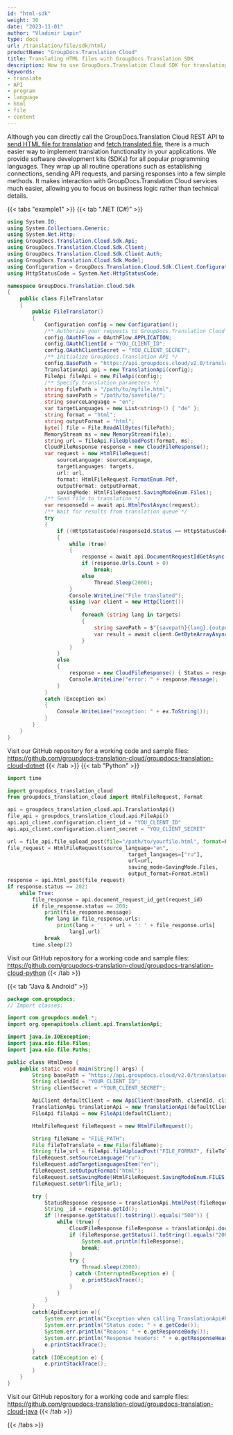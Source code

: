 ```yaml
---
id: "html-sdk"
weight: 30
date: "2023-11-01"
author: "Vladimir Lapin"
type: docs
url: /translation/file/sdk/html/
productName: "GroupDocs.Translation Cloud"
title: Translating HTML files with GroupDocs.Translation SDK
description: How to use GroupDocs.Translation Cloud SDK for translating HTML files.
keywords:
- translate
- API
- program
- language
- html
- file
- content
---
```


Although you can directly call the GroupDocs.Translation Cloud REST API to [send HTML file for translation](/translation/file/request/html/) and [fetch translated file](/translation/file/fetch/), there is a much easier way to implement translation functionality in your applications. We provide software development kits (SDKs) for all popular programming languages. They wrap up all routine operations such as establishing connections, sending API requests, and parsing responses into a few simple methods. It makes interaction with GroupDocs.Translation Cloud services much easier, allowing you to focus on business logic rather than technical details.

{{< tabs "example1" >}}
{{< tab ".NET (C#)" >}}

```csharp
using System.IO;
using System.Collections.Generic;
using System.Net.Http;
using GroupDocs.Translation.Cloud.Sdk.Api;
using GroupDocs.Translation.Cloud.Sdk.Client;
using GroupDocs.Translation.Cloud.Sdk.Client.Auth;
using GroupDocs.Translation.Cloud.Sdk.Model;
using Configuration = GroupDocs.Translation.Cloud.Sdk.Client.Configuration;
using HttpStatusCode = System.Net.HttpStatusCode;

namespace GroupDocs.Translation.Cloud.Sdk
{
	public class FileTranslator
	{
		public FileTranslator()
		{
			Configuration config = new Configuration();
			/** Authorize your requests to GroupDocs.Translation Cloud */
			config.OAuthFlow = OAuthFlow.APPLICATION;
			config.OAuthClientId = "YOU_CLIENT_ID";
			config.OAuthClientSecret = "YOU_CLIENT_SECRET";
			/** Initialize GroupDocs.Translation API */
			config.BasePath = "https://api.groupdocs.cloud/v2.0/translation";
			TranslationApi api = new TranslationApi(config);
			FileApi fileApi = new FileApi(config);
			/** Specify translation parameters */
			string filePath = "/path/to/myfile.html";
			string savePath = "/path/to/savefile/";
			string sourceLanguage = "en";
			var targetLanguages = new List<string>() { "de" };
			string format = "html";
			string outputFormat = "html";
			byte[] file = File.ReadAllBytes(filePath);
			MemoryStream ms = new MemoryStream(file);
			string url = fileApi.FileUploadPost(format, ms);
			CloudFileResponse response = new CloudFileResponse();
			var request = new HtmlFileRequest(
				sourceLanguage: sourceLanguage,
				targetLanguages: targets,
				url: url,
				format: HtmlFileRequest.FormatEnum.Pdf,
				outputFormat: outputFormat,
				savingMode: HtmlFileRequest.SavingModeEnum.Files);
			/** Send file to translation */
			var responseId = await api.HtmlPostAsync(request);			
			/** Wait for results from translation queue */
			try
			{
				if ((HttpStatusCode)responseId.Status == HttpStatusCode.Accepted)
				{
					while (true)
					{
						response = await api.DocumentRequestIdGetAsync(responseId.Id);
						if (response.Urls.Count > 0)
							break;
						else
							Thread.Sleep(2000);
					}
					Console.WriteLine("File translated");
					using (var client = new HttpClient())
					{
						foreach (string lang in targets)
						{
							string savePath = $"{savepath}{lang}.{outputFormat}";    
							var result = await client.GetByteArrayAsync(response.Urls[lang].Url);                            File.WriteAllBytes(savePath, result);
						}
					}
				}
				else
				{
					response = new CloudFileResponse() { Status = responseId.Status, Message = responseId.Message };
					Console.WriteLine("error: " + response.Message);
				}
			}
			catch (Exception ex)
			{
				Console.WriteLine("exception: " + ex.ToString());
			}    
		}
	}
}
```
Visit our GitHub repository for a working code and sample files: https://github.com/groupdocs-translation-cloud/groupdocs-translation-cloud-dotnet
{{< /tab >}}
{{< tab "Python" >}}

```python
import time

import groupdocs_translation_cloud
from groupdocs_translation_cloud import HtmlFileRequest, Format

api = groupdocs_translation_cloud.api.TranslationApi()
file_api = groupdocs_translation_cloud.api.FileApi()
api.api_client.configuration.client_id = "YOU_CLIENT_ID"
api.api_client.configuration.client_secret = "YOU_CLIENT_SECRET"

url = file_api.file_upload_post(file="/path/to/yourfile.html", format=Format.Html)
file_request = HtmlFileRequest(source_language="en", 
							           target_languages=["ru"], 
							           url=url, 
							           saving_mode=SavingMode.Files, 
							           output_format=Format.Html)
response = api.html_post(file_request)
if response.status == 202:
    while True:
        file_response = api.document_request_id_get(request_id)
        if file_response.status == 200:
            print(file_response.message)
            for lang in file_response.urls:
                print(lang + '_' + url + ': ' + file_response.urls[
                    lang].url)
            break
        time.sleep(2)
```

Visit our GitHub repository for a working code and sample files: https://github.com/groupdocs-translation-cloud/groupdocs-translation-cloud-python
{{< /tab >}}

{{< tab "Java & Android" >}}

```java
package com.groupdocs;
// Import classes:

import com.groupdocs.model.*;
import org.openapitools.client.api.TranslationApi;

import java.io.IOException;
import java.nio.file.Files;
import java.nio.file.Paths;

public class HtmlDemo {
    public static void main(String[] args) {
        String basePath = "https://api.groupdocs.cloud/v2.0/translation";
        String cliendId = "YOUR_CLIENT_ID";
        String clientSecret = "YOUR_CLIENT_SECRET";

        ApiClient defaultClient = new ApiClient(basePath, cliendId, clientSecret, null);
        TranslationApi translationApi = new TranslationApi(defaultClient);
        FileApi fileApi = new FileApi(defaultClient);

        HtmlFileRequest fileRequest = new HtmlFileRequest();

        String fileName = "FILE_PATH";
        File fileToTranslate = new File(fileName);
        String file_url = fileApi.fileUploadPost("FILE_FORMAT", fileToTranslate);
        fileRequest.setSourceLanguage("ru");
        fileRequest.addTargetLanguagesItem("en");
        fileRequest.setOutputFormat("html");
        fileRequest.setSavingMode(HtmlFileRequest.SavingModeEnum.FILES);
        fileRequest.setUrl(file_url);

        try {
            StatusResponse response = translationApi.htmlPost(fileRequest);
            String _id = response.getId();
            if (!response.getStatus().toString().equals("500")) {
                while (true) {
                    CloudFileResponse fileResponse = translationApi.documentRequestIdGet(_id);
                    if (fileResponse.getStatus().toString().equals("200")){
                        System.out.println(fileResponse);
                        break;
                    }
                    try {
                        Thread.sleep(2000);
                    } catch (InterruptedException e) {
                        e.printStackTrace();
                    }
                }
            }
        }
        catch(ApiException e){
            System.err.println("Exception when calling TranslationApi#htmlPost");
            System.err.println("Status code: " + e.getCode());
            System.err.println("Reason: " + e.getResponseBody());
            System.err.println("Response headers: " + e.getResponseHeaders());
            e.printStackTrace();
        }
        catch (IOException e) {
            e.printStackTrace();
        }
    }
}
```

Visit our GitHub repository for a working code and sample files: https://github.com/groupdocs-translation-cloud/groupdocs-translation-cloud-java
{{< /tab >}}

{{< /tabs >}}
